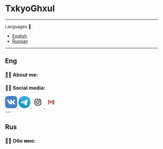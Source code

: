 
# TxkyoGhxul

---

Languages 📢:
  - [English](#eng)
  - [Russian](#rus)

---

## Eng
### :man_technologist: About me:

### :man_technologist: Social media:
<div id="badges">
  <a href="https://vk.com/pxmiu">
    <img src="icons/VK.png" width="40" height="40" alt="vk" />
  </a>
  <a href="https://t.me/pxmiu">
    <img src="icons/Telegram.png" width="40" height="40" alt="telegram" />
  </a>
  <a href="https://www.instagram.com/99svd">
    <img src="icons/Instagram.png" width="40" height="40" alt="instagram" />
  </a>
  <a href="mailto:pmnsplay@gmail.com">
    <img src="icons/Gmail.png" width="40" height="40" alt="gmail" />
  </a>
</div>
---

## Rus
### :man_technologist: Обо мне:
